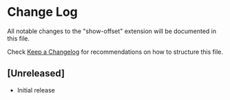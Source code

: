 # Change Log
All notable changes to the "show-offset" extension will be documented in this file.

Check [Keep a Changelog](http://keepachangelog.com/) for recommendations on how to structure this file.

## [Unreleased]
- Initial release